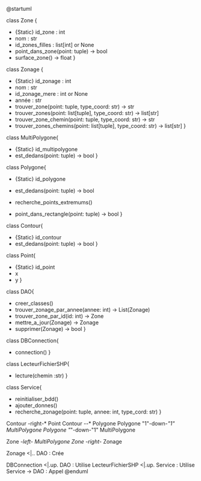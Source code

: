 @startuml

class Zone {
 - {Static} id_zone : int
 - nom : str
 - id_zones_filles : list[int] or None
 - point_dans_zone(point: tuple) -> bool
 - surface_zone() -> float 
 }

class Zonage {
 - {Static} id_zonage : int
 - nom : str
 - id_zonage_mere : int or None
 - année : str
 - trouver_zone(point: tuple, type_coord: str) -> str
 - trouver_zones(point: list[tuple], type_coord: str) -> list[str]
 - trouver_zone_chemin(point: tuple, type_coord: str) -> str
 - trouver_zones_chemins(point: list[tuple], type_coord: str) -> list[str]
 }

class MultiPolygone{
 - {Static} id_multipolygone
 - est_dedans(point: tuple) -> bool
 }


class Polygone{
 - {Static} id_polygone

 - est_dedans(point: tuple) -> bool
 - recherche_points_extremums()
 - point_dans_rectangle(point: tuple) -> bool
}

class Contour{
 - {Static} id_contour
 - est_dedans(point: tuple) -> bool
}

class Point{
 - {Static} id_point
 - x 
 - y
}

class DAO{
  - creer_classes()
  - trouver_zonage_par_annee(annee: int) -> List(Zonage)
  - trouver_zone_par_id(id: int) -> Zone
  - mettre_a_jour(Zonage) -> Zonage
  - supprimer(Zonage) -> bool
}



class DBConnection{
- connection()
}

class LecteurFichierSHP{
- lecture(chemin :str)
}

class Service{
- reinitialiser_bdd()
- ajouter_donnes()
- recherche_zonage(point: tuple, annee: int, type_cord: str)
}

Contour -right-* Point
Contour --* Polygone
Polygone "1"-down-*"1" MultiPolygone
Polygone "*"-down-"1" MultiPolygone

Zone *-left- MultiPolygone
Zone -right-* Zonage

Zonage <|.. DAO : Crée

DBConnection <|.up. DAO : Utilise
LecteurFichierSHP <|.up. Service : Utilise
Service -> DAO : Appel
@enduml
